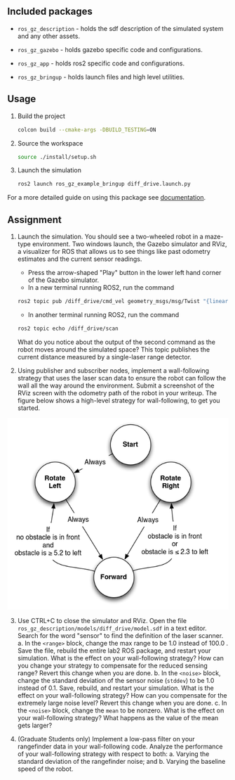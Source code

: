 ## Included packages

* `ros_gz_description` - holds the sdf description of the simulated system and any other assets.

* `ros_gz_gazebo` - holds gazebo specific code and configurations.

* `ros_gz_app` - holds ros2 specific code and configurations.

* `ros_gz_bringup` - holds launch files and high level utilities.


## Usage

1. Build the project

    ```bash
    colcon build --cmake-args -DBUILD_TESTING=ON
    ```

1. Source the workspace

    ```bash
    source ./install/setup.sh
    ```

1. Launch the simulation

    ```bash
    ros2 launch ros_gz_example_bringup diff_drive.launch.py
    ```

For a more detailed guide on using this package see [documentation](https://gazebosim.org/docs/latest/ros_gz_project_template_guide).

## Assignment

1. Launch the simulation. You should see a two-wheeled robot in a maze-type
   environment. Two windows launch, the Gazebo simulator and RViz, a visualizer for
   ROS that allows us to see things like past odometry estimates and the current
   sensor readings.
   - Press the arrow-shaped "Play" button in the lower left hand corner of the
   Gazebo simulator.
   - In a new terminal running ROS2, run the command

   ```bash
   ros2 topic pub /diff_drive/cmd_vel geometry_msgs/msg/Twist "{linear: {x: 5.0, y: 0.0, z: 0.0}, angular: {x: 0.0, y: 0.0, z: -0.1}}"
   ```

   - In another terminal running ROS2, run the command

   ```bash
   ros2 topic echo /diff_drive/scan
   ```

   What do you notice about the output of the second command as the robot moves
   around the simulated space? This topic publishes the current distance measured
   by a single-laser range detector.

2. Using publisher and subscriber nodes, implement a wall-following strategy
that uses the laser scan data to ensure the robot can follow the wall all the
way around the environment. Submit a screenshot of the RViz screen with the
odometry path of the robot in your writeup. The figure below shows a high-level
strategy for wall-following, to get you started.

![](figs/automata.png)

3. Use CTRL+C to close the simulator and RViz. Open the file `ros_gz_description/models/diff_drive/model.sdf` in a text
editor. Search for the word "sensor" to find the definition of the laser
scanner.
  a. In the `<range>` block, change the max range to be 1.0 instead of 100.0 .
Save the file, rebuild the entire lab2 ROS package, and restart your simulation.
What is the effect on your wall-following strategy? How can you change your
strategy to compensate for the reduced sensing range? Revert this change when
you are done.
  b. In the `<noise>` block, change the standard deviation of the sensor noise
(`stddev`) to be 1.0 instead of 0.1. Save, rebuild, and restart your simulation.
What is the effect on your wall-following strategy? How can you compensate for
the extremely large noise level? Revert this change when you are done.
  c. In the `<noise>` block, change the `mean` to be nonzero. What is the effect
on your wall-following strategy? What happens as the value of the mean gets
larger?


4. (Graduate Students only) Implement a low-pass filter on your rangefinder data in your
wall-following code. Analyze the performance of your wall-following strategy
with respect to both:
  a. Varying the standard deviation of the rangefinder noise; and
  b. Varying the baseline speed of the robot.
